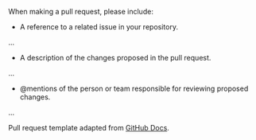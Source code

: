 When making a pull request, please include:
- A reference to a related issue in your repository.

...

- A description of the changes proposed in the pull request.

...

- @mentions of the person or team responsible for reviewing proposed changes.

...

Pull request template adapted from [GitHub Docs](https://docs.github.com/en/communities/using-templates-to-encourage-useful-issues-and-pull-requests/creating-a-pull-request-template-for-your-repository).
